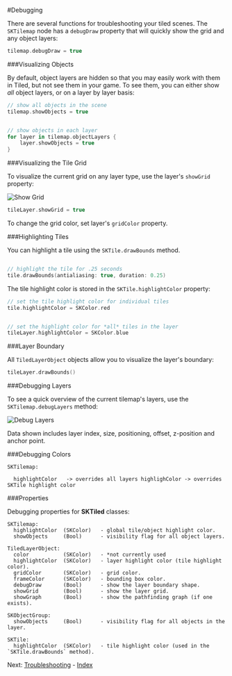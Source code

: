 #Debugging

There are several functions for troubleshooting your tiled scenes. The `SKTilemap` node has a `debugDraw` property that will quickly show the grid and any object layers:

```swift
tilemap.debugDraw = true
```



###Visualizing Objects

By default, object layers are hidden so that you may easily work with them in Tiled, but not see them in your game. To see them, you can either show *all* object layers, or on a layer by layer basis:


```swift
// show all objects in the scene
tilemap.showObjects = true


// show objects in each layer
for layer in tilemap.objectLayers {
    layer.showObjects = true
}
```

###Visualizing the Tile Grid

To visualize the current grid on any layer type, use the layer's `showGrid` property:


![Show Grid](https://raw.githubusercontent.com/mfessenden/SKTiled/master/docs/Images/showGrid.gif)


```swift
tileLayer.showGrid = true
```

To change the grid color, set layer's `gridColor` property.



###Highlighting Tiles

You can highlight a tile using the `SKTile.drawBounds` method. 

```swift

// highlight the tile for .25 seconds
tile.drawBounds(antialiasing: true, duration: 0.25)
```

The tile highlight color is stored in the `SKTile.highlightColor` property:

```swift
// set the tile highlight color for individual tiles
tile.highlightColor = SKColor.red


// set the highlight color for *all* tiles in the layer 
tileLayer.highlightColor = SKColor.blue
```

###Layer Boundary

All `TiledLayerObject` objects allow you to visualize the layer's boundary: 

```swift
tileLayer.drawBounds()
```

###Debugging Layers

To see a quick overview of the current tilemap's layers, use the `SKTilemap.debugLayers` method: 

![Debug Layers](https://raw.githubusercontent.com/mfessenden/SKTiled/master/docs/Images/debugLayers.png)

Data shown includes layer index, size, positioning, offset, z-position and anchor point.


###Debugging Colors

    SKTilemap:

      highlightColor   -> overrides all layers highlighColor -> overrides SKTile highlight color

###Properties


Debugging properties for **SKTiled** classes:

    SKTilemap:
      highlightColor  (SKColor)   - global tile/object highlight color.
      showObjects     (Bool)      - visibility flag for all object layers.  
      
    TiledLayerObject:
      color           (SKColor)   - *not currently used
      highlightColor  (SKColor)   - layer highlight color (tile highlight color). 
      gridColor       (SKColor)   - grid color.
      frameColor      (SKColor)   - bounding box color.
      debugDraw       (Bool)      - show the layer boundary shape.
      showGrid        (Bool)      - show the layer grid.  
      showGraph       (Bool)      - show the pathfinding graph (if one exists).
    
    SKObjectGroup:
      showObjects     (Bool)      - visibility flag for all objects in the layer.
    
    SKTile:
      highlightColor  (SKColor)   - tile highlight color (used in the `SKTile.drawBounds` method).


Next: [Troubleshooting](troubleshooting.html) - [Index](Tutorial.html)
